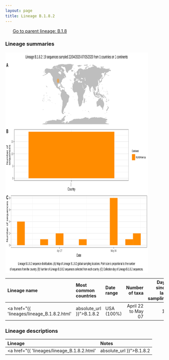 ```yaml
---
layout: page
title: Lineage B.1.8.2
---
```




<p>
<ul class="actions small">
	 <a href="{{ 'lineages/lineage_B.1.8.html' | absolute_url }}" class="button special fit">Go to parent lineage: B.1.8</a>
</ul>
</p>
<h3> Lineage summaries</h3>

<img src="../assets/images/B.1.8.2.svg" alt="B.1.8.2 lineage summary figure" width="90%" height="700px" />


| Lineage name | Most common countries | Date range | Number of taxa |  Days since last sampling | Known Travel | Recall value |
|:-----|:-----|:-------|-------:|-------:|:---------|--------:|
| <a href="{{ 'lineages/lineage_B.1.8.2.html' | absolute_url }}">B.1.8.2</a> | USA (100%) | April 22 to May 07 | 19 |  | 1.0 |

<h3>Lineage descriptions</h3>

| Lineage | Notes |
|:-----|:-----|
| <a href="{{ 'lineages/lineage_B.1.8.2.html' | absolute_url }}">B.1.8.2</a> | USA (CA) lineage |


